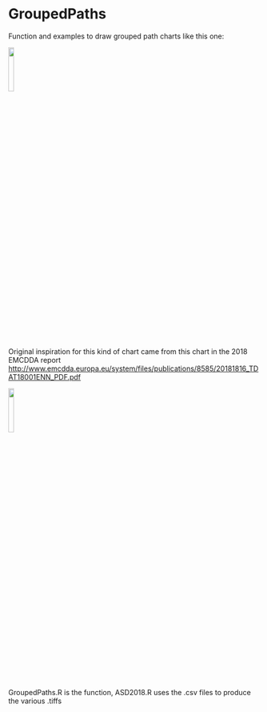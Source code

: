 # GroupedPaths
Function and examples to draw grouped path charts like this one:

<img src="https://user-images.githubusercontent.com/48697887/71674617-973bf780-2d73-11ea-8961-c0485047212f.png" width="15%"></img> 

Original inspiration for this kind of chart came from this chart in the 2018 EMCDDA report http://www.emcdda.europa.eu/system/files/publications/8585/20181816_TDAT18001ENN_PDF.pdf

<img src="https://user-images.githubusercontent.com/48697887/71674812-2ea14a80-2d74-11ea-946b-d4ba531820c9.PNG" width="15%"></img> 

GroupedPaths.R is the function, ASD2018.R uses the .csv files to produce the various .tiffs


